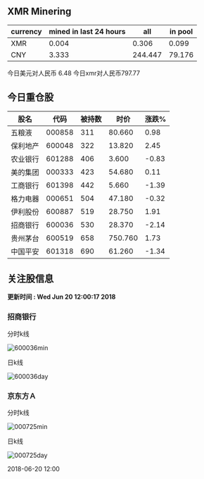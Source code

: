 ## XMR Minering

|currency|mined in last 24 hours|all|in pool|
|---|---|---|---|
|XMR|0.004|0.306|0.099|
|CNY|3.333|244.447|79.176|

今日美元对人民币 6.48	今日xmr对人民币797.77


## 今日重仓股 

|股名|代码|被持数|时价|涨跌%|
|---|---|---|---|---|
|五粮液|000858|311|80.660|0.98|
|保利地产|600048|322|13.820|2.45|
|农业银行|601288|406|3.600|-0.83|
|美的集团|000333|423|54.680|0.11|
|工商银行|601398|442|5.660|-1.39|
|格力电器|000651|504|47.180|-0.32|
|伊利股份|600887|519|28.750|1.91|
|招商银行|600036|530|28.370|-2.14|
|贵州茅台|600519|658|750.760|1.73|
|中国平安|601318|690|61.260|-1.34|

## 关注股信息
**更新时间 : Wed Jun 20 12:00:17 2018**
### 招商银行 
分时k线

![600036min](http://image.sinajs.cn/newchart/min/n/sh600036.gif)

日k线

![600036day](http://image.sinajs.cn/newchart/daily/n/sh600036.gif)

### 京东方Ａ 
分时k线

![000725min](http://image.sinajs.cn/newchart/min/n/sz000725.gif)

日k线

![000725day](http://image.sinajs.cn/newchart/daily/n/sz000725.gif)

2018-06-20 12:00
